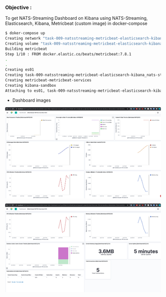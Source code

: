 ### Objective : 

To get NATS-Streaming Dashboard on Kibana using NATS-Streaming, Elasticsearch, Kibana, Metricbeat (custom image) in docker-compose

```bash
$ doker-compose up
Creating network "task-009-natsstreaming-metricbeat-elasticsearch-kibana_host" with the default driver
Creating volume "task-009-natsstreaming-metricbeat-elasticsearch-kibana_data" with local driver
Building metricbeat
Step 1/10 : FROM docker.elastic.co/beats/metricbeat:7.8.1
.
.
Creating es01                                                                      ... done
Creating task-009-natsstreaming-metricbeat-elasticsearch-kibana_nats-streaming-1_1 ... done
Creating metricbeat-metricbeat-services                                            ... done
Creating kibana-sandbox                                                            ... done
Attaching to es01, task-009-natsstreaming-metricbeat-elasticsearch-kibana_nats-streaming-1_1, metricbeat-metricbeat-services, kibana-sandbox
```

- Dashboard images

![](https://github.com/codeaprendiz/_assets/blob/master/metricbeat-dashboards/nats_streaming_local_part1.png)

![](https://github.com/codeaprendiz/_assets/blob/master/metricbeat-dashboards/nats_streaming_local_part2.png)


